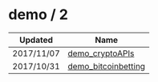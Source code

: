 
  # demo / 2

  | Updated    | Name                                                                  |
| ---------- | --------------------------------------------------------------------- |
| 2017/11/07 | [demo_cryptoAPIs](https://github.com/marcpre/demo_cryptoAPIs)         |
| 2017/10/31 | [demo_bitcoinbetting](https://github.com/marcpre/demo_bitcoinbetting) |
  